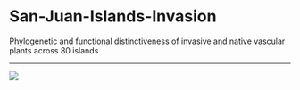 # San-Juan-Islands-Invasion
Phylogenetic and functional distinctiveness of invasive and native vascular plants across 80 islands 

***
![](figs/misc/PipelineDNC.png)


